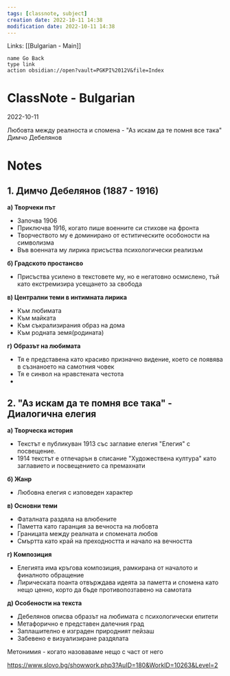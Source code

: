 ```yaml
---
tags: [classnote, subject]
creation date: 2022-10-11 14:38
modification date: 2022-10-11 14:38
---
```


Links: [[Bulgarian - Main]]
```button
name Go Back
type link
action obsidian://open?vault=PGKPI%2012V&file=Index
```
# ClassNote - Bulgarian
2022-10-11

Любовта между реалноста и спомена - "Аз искам да те помня все така" Димчо Дебелянов
# Notes
## 1. Димчо Дебелянов (1887 - 1916)
**а) Творчеки път**
- Започва 1906
- Приключва 1916, когато пише военните си стихове на фронта
- Творчеството му е доминирано от еститическите особоности на символизма
- Във военната му лирика присъства психологически реализъм

**б) Градското простансво**
- Присъства усилено в текстовете му, но е негатовно осмислено, тъй като екстремизира усещането за свобода

**в) Централни теми в интимната лирика**
- Към любимата
- Към майката
- Към съкрализирания образ на дома
- Към родната земя(родината)

**г) Образът на любимата**
- Тя е представена като красиво призначно видение, което се появява в съзнаноето на самотния човек
- Тя е синвол на нравстената честота
- 
## 2. "Аз искам да те помня все така" - Диалогична елегия
**а) Творческа история**
- Текстът е публикуван 1913 със заглавие елегия  "Елегия" с посвещение.
- 1914 текстът е отпечарън в списание "Художествена култура" като заглавието и посвещението са премахнати

**б) Жанр**
- Любовна елегия с изповеден характер

**в) Основни теми**
- Фаталната раздяла на влюбените
- Паметта като гаранция за вечноста на любовта
- Границата между реалната и спомената любов 
- Смъртта като край на преходността и начало на вечността

**г) Композиция**
- Елегията има кръгова композиция, рамкирана от началото и финалното обращение
- Лирическата поанта отвърждава идеята за паметта и спомена като нещо ценно, корто да бъде противопозтавено на самотата

**д) Особености на текста**
- Дебелянов описва образът на любимата с психологически епитети
- Метафорично е представен далечния град
- Заплашително е изграден природният пейзаш
- Забевено е визуализиране раздялата


Метонимия - когато назоваваме нещо с част от него

https://www.slovo.bg/showwork.php3?AuID=180&WorkID=10263&Level=2
